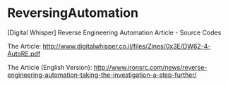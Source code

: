 # ReversingAutomation
[Digital Whisper] Reverse Engineering Automation Article - Source Codes

The Article:
http://www.digitalwhisper.co.il/files/Zines/0x3E/DW62-4-AutoRE.pdf

The Article (English Version):
http://www.ironsrc.com/news/reverse-engineering-automation-taking-the-investigation-a-step-further/